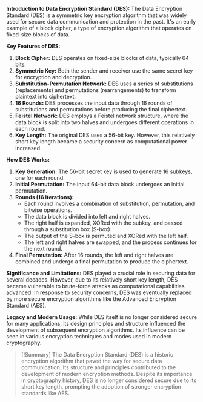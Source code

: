 **Introduction to Data Encryption Standard (DES):**
The Data Encryption Standard (DES) is a symmetric key encryption algorithm that was widely used for secure data communication and protection in the past. It's an early example of a block cipher, a type of encryption algorithm that operates on fixed-size blocks of data.

**Key Features of DES:**
1. **Block Cipher:** DES operates on fixed-size blocks of data, typically 64 bits.
2. **Symmetric Key:** Both the sender and receiver use the same secret key for encryption and decryption.
3. **Substitution-Permutation Network:** DES uses a series of substitutions (replacements) and permutations (rearrangements) to transform plaintext into ciphertext.
4. **16 Rounds:** DES processes the input data through 16 rounds of substitutions and permutations before producing the final ciphertext.
5. **Feistel Network:** DES employs a Feistel network structure, where the data block is split into two halves and undergoes different operations in each round.
6. **Key Length:** The original DES uses a 56-bit key. However, this relatively short key length became a security concern as computational power increased.

**How DES Works:**
1. **Key Generation:** The 56-bit secret key is used to generate 16 subkeys, one for each round.
2. **Initial Permutation:** The input 64-bit data block undergoes an initial permutation.
3. **Rounds (16 Iterations):**
   - Each round involves a combination of substitution, permutation, and bitwise operations.
   - The data block is divided into left and right halves.
   - The right half is expanded, XORed with the subkey, and passed through a substitution box (S-box).
   - The output of the S-box is permuted and XORed with the left half.
   - The left and right halves are swapped, and the process continues for the next round.
4. **Final Permutation:** After 16 rounds, the left and right halves are combined and undergo a final permutation to produce the ciphertext.

**Significance and Limitations:**
DES played a crucial role in securing data for several decades. However, due to its relatively short key length, DES became vulnerable to brute-force attacks as computational capabilities advanced. In response to security concerns, DES was eventually replaced by more secure encryption algorithms like the Advanced Encryption Standard (AES).

**Legacy and Modern Usage:**
While DES itself is no longer considered secure for many applications, its design principles and structure influenced the development of subsequent encryption algorithms. Its influence can be seen in various encryption techniques and modes used in modern cryptography.

>[!Summary]
>The Data Encryption Standard (DES) is a historic encryption algorithm that paved the way for secure data communication. Its structure and principles contributed to the development of modern encryption methods. Despite its importance in cryptography history, DES is no longer considered secure due to its short key length, prompting the adoption of stronger encryption standards like AES.